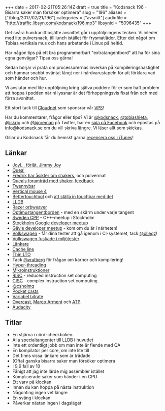 +++
date = 2017-02-21T05:26:14Z
draft = true
title = "Kodsnack 196 - Bisarra saker man försöker optimera"
slug = "196"
aliases = ["/blog/2017/02/21/196"]
categories = ["avsnitt"]
audiofile = "http://traffic.libsyn.com/kodsnack/196.mp3"
libsynid = "5096435"
+++

Det svåra hundranittiosjätte avsnittet går i uppföljningens tecken. Vi inleder med lite pulversnack, till lunch istället för frysmatlådor. Efter det något om Tobias vertikala mus och hans arbetande i Linux på heltid.

Har någon tips på ett bra programmerbart "extratangentbord" att ha för sina egna genvägar? Tipsa oss gärna!

Sedan börjar vi prata om processorernas inverkan på kompileringshastighet och hamnar snabbt oväntat långt ner i hårdvarustapeln för att förklara vad som händer och hur.

Vi avslutar med lite uppföljning kring själva podden: för er som haft problem att hoppa i podden när ni lyssnar är det förhoppningsvis fixat från och med förra avsnittet.

Ett stort tack till [Cloudnet](http://www.cloudnet.se) som sponsrar vår [VPS](http://en.wikipedia.org/wiki/Virtual_private_server)!

Har du kommentarer, frågor eller tips? Vi är [@kodsnack](https://www.twitter.com/kodsnack), [@tobiashieta](https://www.twitter.com/tobiashieta), [@iskrig](https://www.twitter.com/iskrig) och [@bjoreman](https://www.twitter.com/bjoreman) på Twitter, har en [sida på Facebook](https://www.facebook.com/kodsnack) och epostas på [info@kodsnack.se](mailto:info@kodsnack.se) om du vill skriva längre. Vi läser allt som skickas.

Gillar du Kodsnack får du hemskt gärna [recensera oss i iTunes](http://itunes.apple.com/se/podcast/kodsnack/id561631498?l=en)!

## Länkar ##
* [Joyl… förlåt, Jimmy Joy](https://www.jimmyjoy.com/)
* [Queal](https://queal.com/)
* [Fredrik har åsikter om shakers](http://bjoreman.com/diary/2017/2017-02-11.html), och pulvermat
* [Queals forumtråd med shaker-feedback](https://forum.queal.com/t/shaker-feedback-thought-balloon/49)
* [Twennybar](https://www.jimmyjoy.com/products/twennybar)
* [Vertical mouse 4](https://evoluent.com/products/vm4r/)
* [Bettertouchtool](https://www.boastr.net/) och [att ställa in touchbar med det](https://medium.com/productivity-freak/what-if-you-could-really-customize-your-new-touch-bar-ea42ec66f42c#.fhd7o2vgl)
* [LLDB](https://lldb.llvm.org/)
* [Razer orbweaver](https://www.razerzone.com/gaming-keyboards-keypads/razer-orbweaver)
* [Optimustangentborden](https://www.artlebedev.com/optimus/) - med en skärm under varje tangent
* [Sweden CPP](https://www.meetup.com/swedencpp/) - C++-meetup i Stockholm
* [Stockholm Google developer meetup](https://www.meetup.com/Stockholm-Google-Developer-Group/)
* [Gävle developer meetup](https://www.meetup.com/Gavle-Developer-Meetup/) - kom om du är i närheten!
* [Volkswagen](https://github.com/auchenberg/volkswagen) - får dina tester att gå igenom i CI-systemet, tack [@ollegz](https://www.meetup.com/Stockholm-Google-Developer-Group/)!
* [Volkswagen fuskade i miljötester](https://en.wikipedia.org/wiki/Volkswagen_emissions_scandal)
* [Länkare](https://en.wikipedia.org/wiki/Linker_%28computing%29)
* [Cache line](https://en.wikipedia.org/wiki/Cache_memory#Functional_principles_of_the_cache_memory)
* [Thin LTO](http://blog.llvm.org/2016/06/thinlto-scalable-and-incremental-lto.html)
* Tack [@vrutberg](https://twitter.com/vrutberg) för frågan om kärnor och kompilering!
* [Hyper-threading](https://en.wikipedia.org/wiki/Hyper-threading)
* [Mikroinstruktioner](https://en.wikipedia.org/wiki/Microcode)
* [RISC](https://en.wikipedia.org/wiki/Reduced_instruction_set_computing) - reduced instruction set computing
* [CISC](https://en.wikipedia.org/wiki/Complex_instruction_set_computing) - complex instruction set computing
* [@csholmq](https://twitter.com/csholmq)
* [Pocket casts](http://www.shiftyjelly.com/pocketcasts/)
* [Variabel bitrate](https://en.wikipedia.org/wiki/Variable_bitrate)
* [Overcast](https://overcast.fm/podcasts), [Marco Arment](https://marco.org/about) och [ATP](http://atp.fm/)
* [Audacity](http://www.audacityteam.org/)

## Titlar ##
* En stjärna i nörd-checkboken
* Alla specialtangenter till LLDB i huvudet
* Inte ett ordentligt jobb om man inte är fiende med QA
* En kompilator per core, om inte lite till
* Det finns vissa länkare som är trådade
* (Ofta) ganska bisarra saker man försöker optimera
* I 9,9 fall av 10
* Fånigt att jag inte lärde mig assembler istället
* Komplicerade saker som händer i en CPU
* Ett varv på klockan
* Innan du kan hoppa på nästa instruktion
* Någonting ingen vet längre
* En sväng i klockan
* Påverkar nästan ingen i dagsläget 
